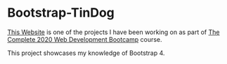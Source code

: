 # Bootstrap-TinDog

[This Website](https://davidjosephind.github.io/Bootstrap-TinDog/) is one of the projects I have been working on as part of [The Complete 2020 Web Development Bootcamp](https://www.udemy.com/course/the-complete-web-development-bootcamp/) course.

This project showcases my knowledge of Bootstrap 4.
